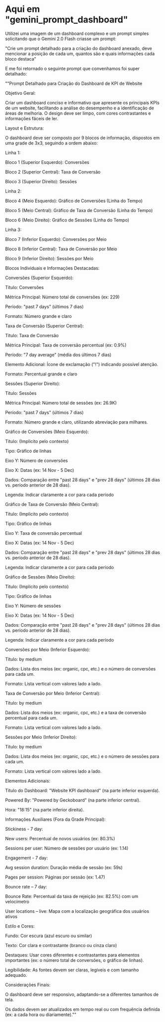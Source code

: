 # Aqui em "gemini_prompt_dashboard"

Utilizei uma imagem de um dashboard complexo e um prompt simples solicitando que o Gemini 2.0 Flash criasse um prompt:

"Crie um prompt detalhado para a criação do dashboard anexado, deve mencionar a posição de cada um, quantos são e quais informações cada bloco destaca"

E me foi retornado o seguinte prompt que convenhamos foi super detalhado:

""Prompt Detalhado para Criação do Dashboard de KPI de Website

Objetivo Geral:

Criar um dashboard conciso e informativo que apresente os principais KPIs de um website, facilitando a análise do desempenho e a identificação de áreas de melhoria. O design deve ser limpo, com cores contrastantes e informações fáceis de ler.

Layout e Estrutura:

O dashboard deve ser composto por 9 blocos de informação, dispostos em uma grade de 3x3, seguindo a ordem abaixo:

Linha 1:

Bloco 1 (Superior Esquerdo): Conversões

Bloco 2 (Superior Central): Taxa de Conversão

Bloco 3 (Superior Direito): Sessões

Linha 2:

Bloco 4 (Meio Esquerdo): Gráfico de Conversões (Linha do Tempo)

Bloco 5 (Meio Central): Gráfico de Taxa de Conversão (Linha do Tempo)

Bloco 6 (Meio Direito): Gráfico de Sessões (Linha do Tempo)

Linha 3:

Bloco 7 (Inferior Esquerdo): Conversões por Meio

Bloco 8 (Inferior Central): Taxa de Conversão por Meio

Bloco 9 (Inferior Direito): Sessões por Meio

Blocos Individuais e Informações Destacadas:

Conversões (Superior Esquerdo):

Título: Conversões

Métrica Principal: Número total de conversões (ex: 229)

Período: "past 7 days" (últimos 7 dias)

Formato: Número grande e claro

Taxa de Conversão (Superior Central):

Título: Taxa de Conversão

Métrica Principal: Taxa de conversão percentual (ex: 0.9%)

Período: "7 day average" (média dos últimos 7 dias)

Elemento Adicional: Ícone de exclamação ("!") indicando possível atenção.

Formato: Percentual grande e claro

Sessões (Superior Direito):

Título: Sessões

Métrica Principal: Número total de sessões (ex: 26.9K)

Período: "past 7 days" (últimos 7 dias)

Formato: Número grande e claro, utilizando abreviação para milhares.

Gráfico de Conversões (Meio Esquerdo):

Título: (Implicito pelo contexto)

Tipo: Gráfico de linhas

Eixo Y: Número de conversões

Eixo X: Datas (ex: 14 Nov - 5 Dec)

Dados: Comparação entre "past 28 days" e "prev 28 days" (últimos 28 dias vs. período anterior de 28 dias).

Legenda: Indicar claramente a cor para cada período

Gráfico de Taxa de Conversão (Meio Central):

Título: (Implicito pelo contexto)

Tipo: Gráfico de linhas

Eixo Y: Taxa de conversão percentual

Eixo X: Datas (ex: 14 Nov - 5 Dec)

Dados: Comparação entre "past 28 days" e "prev 28 days" (últimos 28 dias vs. período anterior de 28 dias).

Legenda: Indicar claramente a cor para cada período

Gráfico de Sessões (Meio Direito):

Título: (Implicito pelo contexto)

Tipo: Gráfico de linhas

Eixo Y: Número de sessões

Eixo X: Datas (ex: 14 Nov - 5 Dec)

Dados: Comparação entre "past 28 days" e "prev 28 days" (últimos 28 dias vs. período anterior de 28 dias).

Legenda: Indicar claramente a cor para cada período

Conversões por Meio (Inferior Esquerdo):

Título: by medium

Dados: Lista dos meios (ex: organic, cpc, etc.) e o número de conversões para cada um.

Formato: Lista vertical com valores lado a lado.

Taxa de Conversão por Meio (Inferior Central):

Título: by medium

Dados: Lista dos meios (ex: organic, cpc, etc.) e a taxa de conversão percentual para cada um.

Formato: Lista vertical com valores lado a lado.

Sessões por Meio (Inferior Direito):

Título: by medium

Dados: Lista dos meios (ex: organic, cpc, etc.) e o número de sessões para cada um.

Formato: Lista vertical com valores lado a lado.

Elementos Adicionais:

Título do Dashboard: "Website KPI dashboard" (na parte inferior esquerda).

Powered By: "Powered by Geckoboard" (na parte inferior central).

Hora: "18:15" (na parte inferior direita).

Informações Auxiliares (Fora da Grade Principal):

Stickiness - 7 day:

New users: Percentual de novos usuários (ex: 80.3%)

Sessions per user: Número de sessões por usuário (ex: 1.14)

Engagement - 7 day:

Avg session duration: Duração média de sessão (ex: 59s)

Pages per session: Páginas por sessão (ex: 1.47)

Bounce rate – 7 day:

Bounce Rate: Percentual da taxa de rejeição (ex: 82.5%) com um velocímetro

User locations – live: Mapa com a localização geográfica dos usuários ativos

Estilo e Cores:

Fundo: Cor escura (azul escuro ou similar)

Texto: Cor clara e contrastante (branco ou cinza claro)

Destaques: Usar cores diferentes e contrastantes para elementos importantes (ex: o número total de conversões, o gráfico de linhas).

Legibilidade: As fontes devem ser claras, legíveis e com tamanho adequado.

Considerações Finais:

O dashboard deve ser responsivo, adaptando-se a diferentes tamanhos de tela.

Os dados devem ser atualizados em tempo real ou com frequência definida (ex: a cada hora ou diariamente).""

